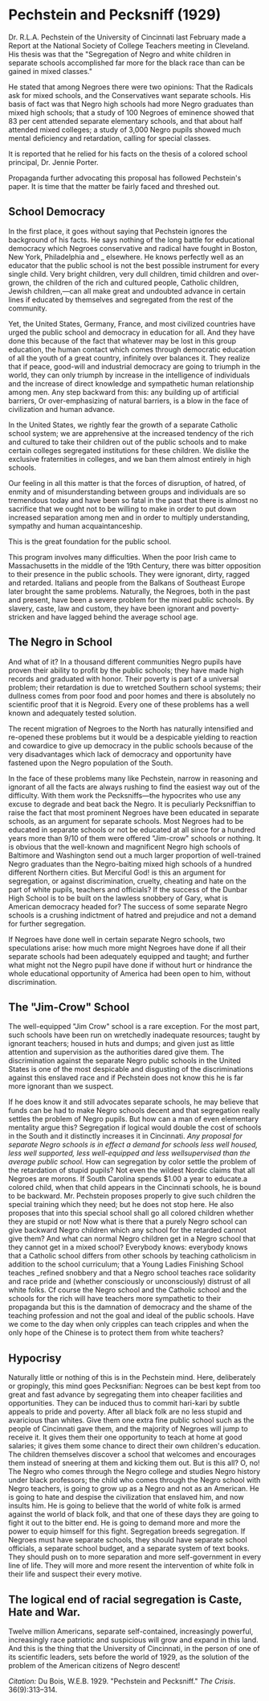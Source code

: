 <!--
title:   Pechstein and Pecksniff
author:  Du Bois, W.E.B.
journal: The Crisis
year:    1929
volume:  36
issue:   9
pages:   313-314
-->

# Pechstein and Pecksniff (1929)

Dr. R.L.A. Pechstein of the University of Cincinnati last February made a Report at the National Society of College Teachers meeting in Cleveland. His thesis was that the "Segregation of Negro and white children in separate schools accomplished far more for the black race than can be gained in mixed classes." 

He stated that among Negroes there were two opinions: That the Radicals ask for mixed schools, and the Conservatives want separate schools. His basis of fact was that Negro high schools had more Negro graduates than mixed high schools; that a study of 100 Negroes of eminence showed that 83 per cent attended separate elementary schools, and that about half attended mixed colleges; a study of 3,000 Negro pupils showed much mental deficiency and retardation, calling for special classes. 

It is reported that he relied for his facts on the thesis of a colored school principal, Dr. Jennie Porter. 

Propaganda further advocating this proposal has followed Pechstein's paper. It is time that the matter be fairly faced and threshed out. 

## School Democracy

In the first place, it goes without saying that Pechstein ignores the background of his facts. He says nothing of the long battle for educational democracy which Negroes conservative and radical have fought in Boston, New York, Philadelphia and _ elsewhere. He knows perfectly well as an educator that the public school is not the best possible instrument for every single child. Very bright children, very dull children, timid children and over-grown, the children of the rich and cultured people, Catholic children, Jewish children,—can all make great and undoubted advance in certain lines if educated by themselves and segregated from the rest of the community. 

Yet, the United States, Germany, France, and most civilized countries have urged the public school and democracy in education for all. And they have done this because of the fact that whatever may be lost in this group education, the human contact which comes through democratic education of all the youth of a great country, infinitely over balances it. They realize that if peace, good-will and industrial democracy are going to triumph in the world, they can only triumph by increase in the intelligence of individuals and the increase of direct knowledge and sympathetic human relationship among men. Any step backward from this: any building up of artificial barriers, Or over-emphasizing of natural barriers, is a blow in the face of civilization and human advance. 

In the United States, we rightly fear the growth of a separate Catholic school system; we are apprehensive at the increased tendency of the rich and cultured to take their children out of the public schools and to make certain colleges segregated institutions for these children. We dislike the exclusive fraternities in colleges, and we ban them almost entirely in high schools. 

Our feeling in all this matter is that the forces of disruption, of hatred, of enmity and of misunderstanding between groups and individuals are so tremendous today and have been so fatal in the past that there is almost no sacrifice that we ought not to be willing to make in order to put down increased separation among men and in order to multiply understanding, sympathy and human acquaintanceship. 

This is the great foundation for the public school. 

This program involves many difficulties. When the poor Irish came to Massachusetts in the middle of the 19th Century, there was bitter opposition to their presence in the public schools. They were ignorant, dirty, ragged and retarded. Italians and people from the Balkans of Southeast Europe later brought the same problems. Naturally, the Negroes, both in the past and present, have been a severe problem for the mixed public schools. By slavery, caste, law and custom, they have been ignorant and poverty-stricken and have lagged behind the average school age. 

## The Negro in School

And what of it? In a thousand different communities Negro pupils have proven their ability to profit by the public schools; they have made high records and graduated with honor. Their poverty is part of a universal problem; their retardation is due to wretched Southern school systems; their dullness comes from poor food and poor homes and there is absolutely no scientific proof that it is Negroid. Every one of these problems has a well known and adequately tested solution.

The recent migration of Negroes to the North has naturally intensified and re-opened these problems but it would be a despicable yielding to reaction and cowardice to give up democracy in the public schools because of the very disadvantages which lack of democracy and opportunity have fastened upon the Negro population of the South. 

In the face of these problems many like Pechstein, narrow in reasoning and ignorant of all the facts are always rushing to find the easiest way out of the difficulty. With them work the Pecksniffs—the hypocrites who use any excuse to degrade and beat back the Negro. It is peculiarly Pecksniffian to raise the fact that most prominent Negroes have been educated in separate schools, as an argument for separate schools. Most Negroes had to be educated in separate schools or not be educated at all since for a hundred years more than 9/10 of them were offered "Jim-crow" schools or nothing. It is obvious that the well-known and magnificent Negro high schools of Baltimore and Washington send out a much larger proportion of well-trained Negro graduates than the Negro-baiting mixed high schools of a hundred different Northern cities. But Merciful God! is this an argument for segregation, or against discrimination, cruelty, cheating and hate on the part of white pupils, teachers and officials? If the success of the Dunbar High School is to be built on the lawless snobbery of Gary, what is American democracy headed for? The success of some separate Negro schools is a crushing indictment of hatred and prejudice and not a demand for further segregation. 

If Negroes have done well in certain separate Negro schools, two speculations arise: how much more might Negroes have done if all their separate schools had been adequately equipped and taught; and further what might not the Negro pupil have done if without hurt or hindrance the whole educational opportunity of America had been open to him, without discrimination. 

## The "Jim-Crow" School

The well-equipped "Jim Crow" school is a rare exception. For the most part, such schools have been run on wretchedly inadequate resources; taught by ignorant teachers; housed in huts and dumps; and given just as little attention and supervision as the authorities dared give them. The discrimination against the separate Negro public schools in the United States is one of the most despicable and disgusting of the discriminations against this enslaved race and if Pechstein does not know this he is far more ignorant than we suspect. 

If he does know it and still advocates separate schools, he may believe that funds can be had to make Negro schools decent and that segregation really settles the problem of Negro pupils. But how can a man of even elementary mentality argue this? Segregation if logical would double the cost of schools in the South and it distinctly increases it in Cincinnati. *Any proposal for separate Negro schools is in effect a demand for schools less well housed, less well supported, less well-equipped and less wellsupervised than the average public school.* How can segregation by color settle the problem of the retardation of stupid pupils? Not even the wildest Nordic claims that all Negroes are morons. If South Carolina spends $1.00 a year to educate.a colored child, when that child appears in the Cincinnati schools, he is bound to be backward. Mr. Pechstein proposes properly to give such children the special training which they need; but he does not stop here. He also proposes that into this special school shall go all colored children whether they are stupid or not! Now what is there that a purely Negro school can give backward Negro children which any school for the retarded cannot give them? And what can normal Negro children get in a Negro school that they cannot get in a mixed school? Everybody knows: everybody knows that a Catholic school differs from other schools by teaching catholicism in addition to the school curriculum; that a Young Ladies Finishing School teaches _refined snobbery and that a Negro school teaches race solidarity and race pride and (whether consciously or unconsciously) distrust of all white folks. Cf course the Negro school and the Catholic school and the schools for the rich will have teachers more sympathetic to their propaganda but this is the damnation of democracy and the shame of the teaching profession and not the goal and ideal of the public schools. Have we come to the day when only cripples can teach cripples and when the only hope of the Chinese is to protect them from white teachers? 

## Hypocrisy

Naturally little or nothing of this is in the Pechstein mind. Here, deliberately or gropingly, this mind goes Pecksnifian: Negroes can be best kept from too great and fast advance by segregating them into cheaper facilities and opportunities. They can be induced thus to commit hari-kari by subtle appeals to pride and poverty. After all black folk are no less stupid and avaricious than whites. Give them one extra fine public school such as the people of Cincinnati gave them, and the majority of Negroes will jump to receive it. It gives them their one opportunity to teach at home at good salaries; it gives them some chance to direct their own children's education. The children themselves discover a school that welcomes and encourages them instead of sneering at them and kicking them out. But is this all? O, no! The Negro who comes through the Negro college and studies Negro history under black professors; the child who comes through the Negro school with Negro teachers, is going to grow up as a Negro and not as an American. He is going to hate and despise the civilization that enslaved him, and now insults him. He is going to believe that the world of white folk is armed against the world of black folk, and that one of these days they are going to fight it out to the bitter end. He is going to demand more and more the power to equip himself for this fight. Segregation breeds segregation. If Negroes must have separate schools, they should have separate school officials, a separate school budget, and a separate system of text books. They should push on to more separation and more self-government in every line of life. They will more and more resent the intervention of white folk in their life and suspect their every motive. 

## The logical end of racial segregation is Caste, Hate and War.

Twelve million Americans, separate self-contained, increasingly powerful, increasingly race patriotic and suspicious will grow and expand in this land. And this is the thing that the University of Cincinnati, in the person of one of its scientific leaders, sets before the world of 1929, as the solution of the problem of the American citizens of Negro descent! 

*Citation:* Du Bois, W.E.B. 1929. "Pechstein and Pecksniff." *The Crisis*. 36(9):313&ndash;314.